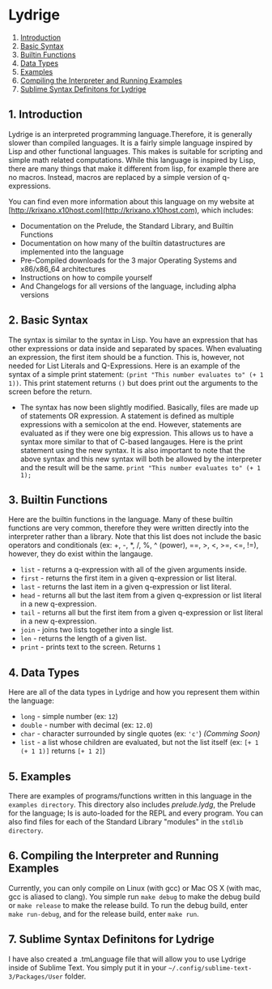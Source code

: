 # Lydrige
<!-- vscode-markdown-toc -->
1. [Introduction](#Introduction-0)
2. [Basic Syntax](#BasicSyntax-1)
3. [Builtin Functions](#BuiltinFunctions-2)
4. [Data Types](#DataTypes-3)
5. [Examples](#Examples-4)
6. [Compiling the Interpreter and Running Examples](#CompilingtheInterpreterandRunningExamples-5)
7. [Sublime Syntax Definitons for Lydrige](#SublimeSyntaxDefinitonsforLydrige-6)

<!-- /vscode-markdown-toc -->
##  1. <a name='Introduction-0'></a>Introduction
Lydrige is an interpreted programming language.Therefore, it is generally slower than compiled languages. It is a fairly simple language inspired by Lisp and other functional languages. This makes is suitable for scripting and simple math related computations. While this language is inspired by Lisp, there are many things that make it different from lisp, for example there are no macros. Instead, macros are replaced by a simple version of q-expressions.

You can find even more information about this language on my website at [http://krixano.x10host.com](http://krixano.x10host.com), which includes:
* Documentation on the Prelude, the Standard Library, and Builtin Functions
* Documentation on how many of the builtin datastructures are implemented into the language
* Pre-Compiled downloads for the 3 major Operating Systems and x86/x86_64 architectures
* Instructions on how to compile yourself
* And Changelogs for all versions of the language, including alpha versions

##  2. <a name='BasicSyntax-1'></a>Basic Syntax
The syntax is similar to the syntax in Lisp. You have an expression that has other expressions or data inside and separated by spaces. When evaluating an expression, the first item should be a function. This is, however, not needed for List Literals and Q-Expressions.
Here is an example of the syntax of a simple print statement:
`(print "This number evaluates to" (+ 1 1))`. This print statement returns `()` but does print out the arguments to the screen before the return.
* The syntax has now been slightly modified. Basically, files are made up of statements OR expression. A statement is defined as multiple expressions with a semicolon at the end. However, statements are evaluated as if they were one big expression. This allows us to have a syntax more similar to that of C-based langauges. Here is the print statement using the new syntax. It is also important to note that the above syntax and this new syntax will both be allowed by the interpreter and the result will be the same.
`print "This number evaluates to" (+ 1 1);`

##  3. <a name='BuiltinFunctions-2'></a>Builtin Functions
Here are the builtin functions in the language. Many of these builtin functions are very common, therefore they were written directly into the interpreter rather than a library. Note that this list does not include the basic operators and conditionals (ex: +, -, \*, /, %, ^ (power), ==, >, <, >=, <=, !=), however, they do exist within the langauge.
* `list` - returns a q-expression with all of the given arguments inside.
* `first` - returns the first item in a given q-expression or list literal.
* `last` - returns the last item in a given q-expression or list literal.
* `head` - returns all but the last item from a given q-expression or list literal in a new q-expression.
* `tail` - returns all but the first item from a given q-expression or list literal in a new q-expression.
* `join` - joins two lists together into a single list.
* `len` - returns the length of a given list.
* `print` - prints text to the screen. Returns `1`

##  4. <a name='DataTypes-3'></a>Data Types
Here are all of the data types in Lydrige and how you represent them within the language:
* `long` - simple number (ex: `12`)
* `double` - number with decimal (ex: `12.0`)
* `char` - character surrounded by single quotes (ex: `'c'`) *(Comming Soon)*
* `list` - a list whose children are evaluated, but not the list itself (ex: `[+ 1 (+ 1 1)]` returns `[+ 1 2]`)

##  5. <a name='Examples-4'></a>Examples
There are examples of programs/functions written in this language in the `examples directory`. This directory also includes *prelude.lydg*, the Prelude for the language; Is is auto-loaded for the REPL and every program. You can also find files for each of the Standard Library "modules" in the `stdlib directory`.

##  6. <a name='CompilingtheInterpreterandRunningExamples-5'></a>Compiling the Interpreter and Running Examples
Currently, you can only compile on Linux (with gcc) or Mac OS X (with mac, gcc is aliased to clang). You simple run `make debug` to make the debug build or `make release` to make the release build. To run the debug build, enter `make run-debug`, and for the release build, enter `make run`.

##  7. <a name='SublimeSyntaxDefinitonsforLydrige-6'></a>Sublime Syntax Definitons for Lydrige
I have also created a .tmLanguage file that will allow you to use Lydrige inside of Sublime Text. You simply put it in your `~/.config/sublime-text-3/Packages/User` folder.